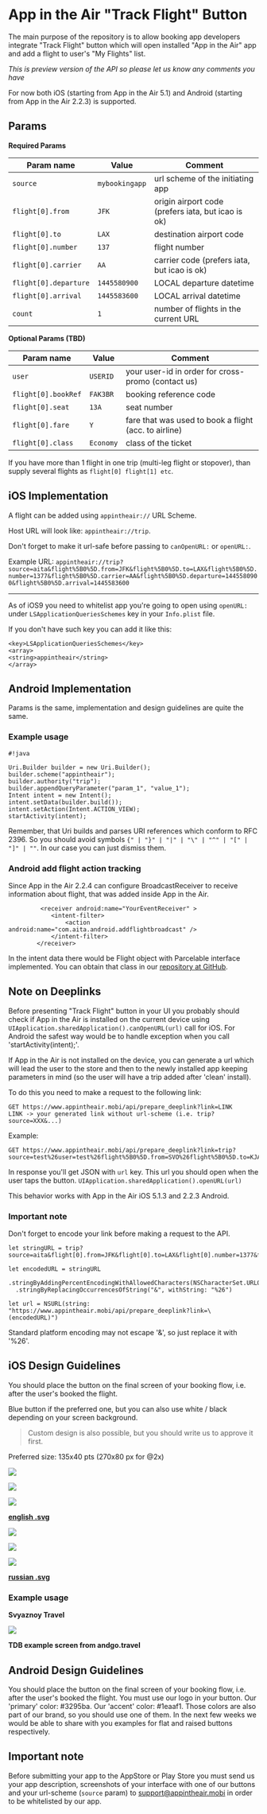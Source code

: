 # App in the Air "Track Flight" Button

The main purpose of the repository is to allow booking app developers
integrate "Track Flight" button which will open installed "App in the Air" app
and add a flight to user's "My Flights" list.

*This is preview version of the API so please let us know any comments you have*

For now both iOS (starting from App in the Air 5.1) and Android (starting from App in the Air 2.2.3) is supported.


## Params ##
**Required Params**

| Param name             | Value          | Comment                                            |
| ---------------------- | -------------- | -------------------------------------------------- |
| `source`               | `mybookingapp` | url scheme of the initiating app                   |
| `flight[0].from`       | `JFK`          | origin airport code (prefers iata, but icao is ok) |
| `flight[0].to`         | `LAX`          | destination airport code                           |
| `flight[0].number`     | `137`          | flight number                                      |
| `flight[0].carrier`    | `AA`           | carrier code (prefers iata, but icao is ok)        |
| `flight[0].departure`  | `1445580900`   | LOCAL departure datetime                           |
| `flight[0].arrival  `  | `1445583600`   | LOCAL arrival datetime                             |
| `count`                | `1`            | number of flights in the current URL               |

**Optional Params (TBD)**

| Param name             | Value          | Comment                                               |
| ---------------------- | -------------- | ----------------------------------------------------- |
| `user`                 | `USERID`       | your user-id in order for cross-promo (contact us)    |
| `flight[0].bookRef`    | `FAK3BR`       | booking reference code                                |
| `flight[0].seat`       | `13A`          | seat number                                           |
| `flight[0].fare`       | `Y`            | fare that was used to book a flight (acc. to airline) |
| `flight[0].class`      | `Economy`      | class of the ticket                                   |
If you have more than 1 flight in one trip (multi-leg flight or stopover), than supply several flights as `flight[0] flight[1] etc`.

## iOS Implementation ##
A flight can be added using `appintheair://` URL Scheme.

Host URL will look like: `appintheair://trip`.

Don't forget to make it url-safe before passing to `canOpenURL:` or `openURL:`.

Example URL:
`appintheair://trip?source=aita&flight%5B0%5D.from=JFK&flight%5B0%5D.to=LAX&flight%5B0%5D.number=1377&flight%5B0%5D.carrier=AA&flight%5B0%5D.departure=1445580900&flight%5B0%5D.arrival=1445583600`

---
As of iOS9 you need to whitelist app you're going to open using `openURL:` under `LSApplicationQueriesSchemes` key in your `Info.plist` file.

If you don't have such key you can add it like this:
```
<key>LSApplicationQueriesSchemes</key>
<array>
<string>appintheair</string>
</array>
```

## Android Implementation ##

Params is the same, implementation and design guidelines are quite the same.

### Example usage ###
```
#!java

Uri.Builder builder = new Uri.Builder();
builder.scheme("appintheair");
builder.authority("trip");
builder.appendQueryParameter("param_1", "value_1");
Intent intent = new Intent();
intent.setData(builder.build());
intent.setAction(Intent.ACTION_VIEW);
startActivity(intent);
```
Remember, that Uri builds and parses URI references which conform to RFC 2396. So you should avoid symbols `{" | "}" | "|" | "\" | "^" | "[" | "]" | ""`. In our case you can just dismiss them.

### Android add flight action tracking ###
Since App in the Air 2.2.4 can configure BroadcastReceiver to receive information about flight, that was added inside App in the Air.
```!xml
         <receiver android:name="YourEventReceiver" >
            <intent-filter>
                <action android:name="com.aita.android.addflightbroadcast" />
            </intent-filter>
        </receiver>
```
In the intent data there would be Flight object with Parcelable interface implemented.
You can obtain that class in our [repository at GitHub](https://github.com/appintheair/aita-widget-sdk-android).


## Note on Deeplinks ##
Before presenting "Track Flight" button in your UI you probably should check if App in the Air is installed on the current device using `UIApplication.sharedApplication().canOpenURL(url)` call for iOS. For Android the safest way would be to handle exception when you call 'startActivity(intent);'.

If App in the Air is not installed on the device, you can generate a url which will lead the user to the store and then to the newly installed app keeping parameters in mind (so the user will have a trip added after 'clean' install).

To do this you need to make a request to the following link:
```
GET https://www.appintheair.mobi/api/prepare_deeplink?link=LINK
LINK -> your generated link without url-scheme (i.e. trip?source=XXX&...)
```
Example:
```
GET https://www.appintheair.mobi/api/prepare_deeplink?link=trip?source=test%26user=test%26flight%5B0%5D.from=SVO%26flight%5B0%5D.to=KJA%26flight%5B0%5D.number=1480%26flight%5B0%5D.carrier=SU%26flight%5B0%5D.departure=1448311500%26flight%5B0%5D.arrival=1448343000%26flight%5B0%5D.bookRef=FAK3BR%26flight%5B0%5D.seat=13A%26flight%5B0%5D.fare=Y%26flight%5B0%5D.class=Economy%26count=1
```

In response you'll get JSON with `url` key. This url you should open when the user taps the button.
`UIApplication.sharedApplication().openURL(url)`

This behavior works with App in the Air iOS 5.1.3 and 2.2.3 Android.

### Important note ###
Don't forget to encode your link before making a request to the API.
```
let stringURL = trip?source=aita&flight[0].from=JFK&flight[0].to=LAX&flight[0].number=1377&flight[0].carrier=AA&flight[0].departure=1445580900&flight[0].arrival=1445583600

let encodedURL = stringURL
  .stringByAddingPercentEncodingWithAllowedCharacters(NSCharacterSet.URLQueryAllowedCharacterSet())!
  .stringByReplacingOccurrencesOfString("&", withString: "%26")

let url = NSURL(string: "https://www.appintheair.mobi/api/prepare_deeplink?link=\(encodedURL)")
```

Standard platform encoding may not escape '&', so just replace it with '%26'.

## iOS Design Guidelines ##
You should place the button on the final screen of your booking flow, i.e. after the user's booked the flight.

Blue button if the preferred one, but you can also use white / black depending on your screen background.

> Custom design is also possible, but you should write us to approve it first.

Preferred size: 135x40 pts (270x80 px for @2x)

![](http://spronin.github.io/img/aita-track-en/aita_blue_en.png)

![](http://spronin.github.io/img/aita-track-en/aita_black_en.png)

![](http://spronin.github.io/img/aita-track-en/aita_white_en.png)

**[english .svg](http://spronin.github.io/svg/SVG_Outlined.zip)**

![](http://spronin.github.io/img/aita-track-ru/aita_blue_ru.png)

![](http://spronin.github.io/img/aita-track-ru/aita_black_ru.png)

![](http://spronin.github.io/img/aita-track-ru/aita_white_ru.png)

**[russian .svg](http://spronin.github.io/svg/SVG_RU_Outlined.zip)**

### Example usage ###
**Svyaznoy Travel**

![](http://spronin.github.io/img/aita-example/stravel.png)

**TDB example screen from andgo.travel**

## Android Design Guidelines ##
You should place the button on the final screen of your booking flow, i.e. after the user's booked the flight.
You must use our logo in your button. Our 'primary' color: #3295ba. Our 'accent' color: #1eaaf1. Those colors are also part of our brand, so you should use one of them.
In the next few weeks we would be able to share with you examples for flat and raised buttons respectively.



## Important note ##
Before submitting your app to the AppStore or Play Store you must send us your app description, screenshots of your interface with one of our buttons and your url-scheme (`source` param) to [support@appintheair.mobi](mailto:support@appintheair.mobi) in order to be whitelisted by our app.
